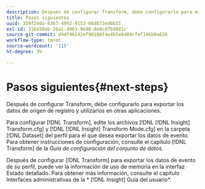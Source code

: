 ```yaml
---
description: Después de configurar Transform, debe configurarlo para exportar los datos de origen de registro y utilizarlos en otras aplicaciones.
title: Pasos siguientes
uuid: 359f24da-6367-4992-9153-66d872ed6b21
exl-id: 316458ab-26a1-4963-9e90-8e8cd7b9881c
source-git-commit: d9df90242ef96188f4e4b5e6d04cfef196b0a628
workflow-type: tm+mt
source-wordcount: '115'
ht-degree: 3%

---
```


# Pasos siguientes{#next-steps}

Después de configurar Transform, debe configurarlo para exportar los datos de origen de registro y utilizarlos en otras aplicaciones.

Para configurar [!DNL Transform], edite los archivos [!DNL [!DNL Insight] Transform.cfg] y [!DNL [!DNL Insight] Transform Mode.cfg] en la carpeta [!DNL Dataset] del perfil para el que desea exportar los datos de evento. Para obtener instrucciones de configuración, consulte el capítulo [!DNL Transform] de la *Guía de configuración del conjunto de datos*.

Después de configurar [!DNL Transform] para exportar los datos de evento de su perfil, puede ver la información de uso de memoria en la interfaz Estado detallado. Para obtener más información, consulte el capítulo Interfaces administrativas de la * [!DNL Insight] Guía del usuario*.
